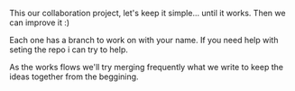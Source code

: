 This our collaboration project, let's keep it simple... until it works. Then we can improve it :)

Each one has a branch to work on with your name. If you need help with seting the repo i can try to help.

As the works flows we'll try merging frequently what we write to keep the ideas together from the beggining.
